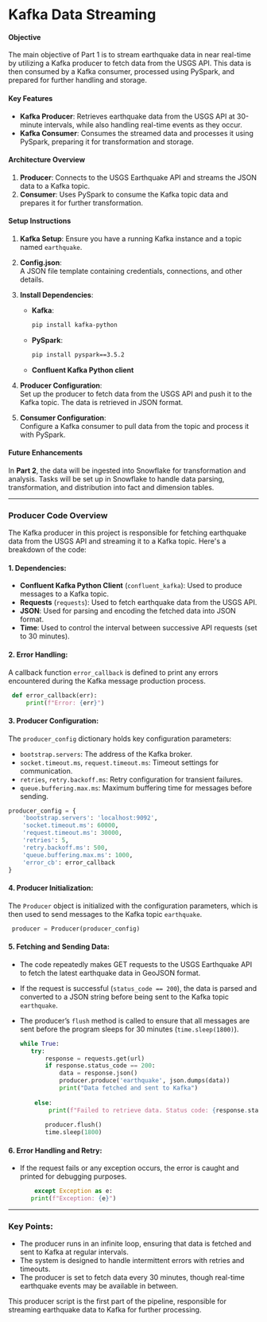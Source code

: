 
# Kafka Data Streaming

#### Objective
The main objective of Part 1 is to stream earthquake data in near real-time by utilizing a Kafka producer to fetch data from the USGS API. This data is then consumed by a Kafka consumer, processed using PySpark, and prepared for further handling and storage.

#### Key Features
- **Kafka Producer**: Retrieves earthquake data from the USGS API at 30-minute intervals, while also handling real-time events as they occur.
- **Kafka Consumer**: Consumes the streamed data and processes it using PySpark, preparing it for transformation and storage.

#### Architecture Overview
1. **Producer**: Connects to the USGS Earthquake API and streams the JSON data to a Kafka topic.
2. **Consumer**: Uses PySpark to consume the Kafka topic data and prepares it for further transformation.

#### Setup Instructions

1. **Kafka Setup**: Ensure you have a running Kafka instance and a topic named `earthquake`.
   
2. **Config.json**:  
   A JSON file template containing credentials, connections, and other details.

3. **Install Dependencies**:
   - **Kafka**:
     ```bash
     pip install kafka-python
     ```
   - **PySpark**:
     ```bash
     pip install pyspark==3.5.2
     ```
   - **Confluent Kafka Python client**

4. **Producer Configuration**:  
   Set up the producer to fetch data from the USGS API and push it to the Kafka topic. The data is retrieved in JSON format.

5. **Consumer Configuration**:  
   Configure a Kafka consumer to pull data from the topic and process it with PySpark.

#### Future Enhancements
In **Part 2**, the data will be ingested into Snowflake for transformation and analysis. Tasks will be set up in Snowflake to handle data parsing, transformation, and distribution into fact and dimension tables.

---

### Producer Code Overview

The Kafka producer in this project is responsible for fetching earthquake data from the USGS API and streaming it to a Kafka topic. Here's a breakdown of the code:

#### 1. **Dependencies**:
   - **Confluent Kafka Python Client** (`confluent_kafka`): Used to produce messages to a Kafka topic.
   - **Requests** (`requests`): Used to fetch earthquake data from the USGS API.
   - **JSON**: Used for parsing and encoding the fetched data into JSON format.
   - **Time**: Used to control the interval between successive API requests (set to 30 minutes).

#### 2. **Error Handling**:
   A callback function `error_callback` is defined to print any errors encountered during the Kafka message production process.
   ```python
    def error_callback(err):
        print(f"Error: {err}")
```

#### 3. **Producer Configuration**:
   The `producer_config` dictionary holds key configuration parameters:
   - `bootstrap.servers`: The address of the Kafka broker.
   - `socket.timeout.ms`, `request.timeout.ms`: Timeout settings for communication.
   - `retries`, `retry.backoff.ms`: Retry configuration for transient failures.
   - `queue.buffering.max.ms`: Maximum buffering time for messages before sending.
```python
producer_config = {
    'bootstrap.servers': 'localhost:9092',
    'socket.timeout.ms': 60000,
    'request.timeout.ms': 30000,
    'retries': 5,
    'retry.backoff.ms': 500,
    'queue.buffering.max.ms': 1000,
    'error_cb': error_callback
}
```


#### 4. **Producer Initialization**:
   The `Producer` object is initialized with the configuration parameters, which is then used to send messages to the Kafka topic `earthquake`.
   ```python
    producer = Producer(producer_config)
  ```

#### 5. **Fetching and Sending Data**:
   - The code repeatedly makes GET requests to the USGS Earthquake API to fetch the latest earthquake data in GeoJSON format.     
   - If the request is successful (`status_code == 200`), the data is parsed and converted to a JSON string before being sent to the Kafka topic `earthquake`.
   - The producer’s `flush` method is called to ensure that all messages are sent before the program sleeps for 30 minutes (`time.sleep(1800)`).

     ```python
     while True:
        try:
            response = requests.get(url)
            if response.status_code == 200:
                data = response.json()
                producer.produce('earthquake', json.dumps(data))
                print("Data fetched and sent to Kafka")         
            
         else:
             print(f"Failed to retrieve data. Status code: {response.status_code}") 
    
            producer.flush()
            time.sleep(1800)
      ```
     

#### 6. **Error Handling and Retry**:
   - If the request fails or any exception occurs, the error is caught and printed for debugging purposes.
     ```python
         except Exception as e:
        print(f"Exception: {e}")
     ```

---

### Key Points:
- The producer runs in an infinite loop, ensuring that data is fetched and sent to Kafka at regular intervals.
- The system is designed to handle intermittent errors with retries and timeouts.
- The producer is set to fetch data every 30 minutes, though real-time earthquake events may be available in between.

This producer script is the first part of the pipeline, responsible for streaming earthquake data to Kafka for further processing.
